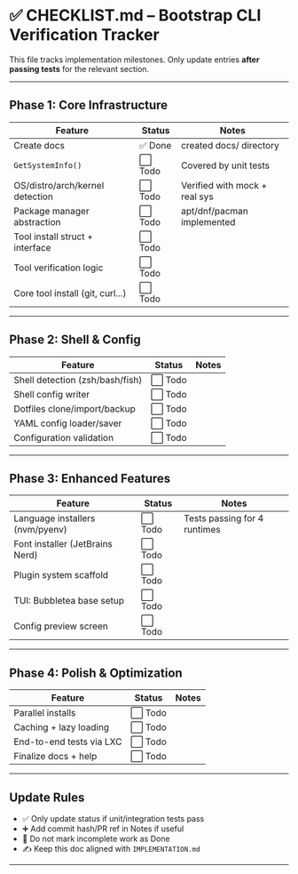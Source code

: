 # ✅ CHECKLIST.md – Bootstrap CLI Verification Tracker

This file tracks implementation milestones. Only update entries **after passing tests** for the relevant section.

---

## Phase 1: Core Infrastructure

| Feature                          | Status  | Notes                         |
|----------------------------------|---------|-------------------------------|
| Create docs                      | ✅ Done | created docs/ directory       |
| `GetSystemInfo()`                | ⬜ Todo | Covered by unit tests         |
| OS/distro/arch/kernel detection  | ⬜ Todo | Verified with mock + real sys |
| Package manager abstraction      | ⬜ Todo | apt/dnf/pacman implemented    |
| Tool install struct + interface  | ⬜ Todo |                               |
| Tool verification logic          | ⬜ Todo |                               |
| Core tool install (git, curl...) | ⬜ Todo |                               |

---

## Phase 2: Shell & Config

| Feature                          | Status  | Notes                         |
|----------------------------------|---------|-------------------------------|
| Shell detection (zsh/bash/fish) | ⬜ Todo |                               |
| Shell config writer              | ⬜ Todo |                               |
| Dotfiles clone/import/backup     | ⬜ Todo |                               |
| YAML config loader/saver         | ⬜ Todo |                               |
| Configuration validation         | ⬜ Todo |                               |

---

## Phase 3: Enhanced Features

| Feature                          | Status  | Notes                         |
|----------------------------------|---------|-------------------------------|
| Language installers (nvm/pyenv)  | ⬜ Todo | Tests passing for 4 runtimes  |
| Font installer (JetBrains Nerd)  | ⬜ Todo |                               |
| Plugin system scaffold           | ⬜ Todo |                               |
| TUI: Bubbletea base setup        | ⬜ Todo |                               |
| Config preview screen            | ⬜ Todo |                               |

---

## Phase 4: Polish & Optimization

| Feature                          | Status  | Notes                         |
|----------------------------------|---------|-------------------------------|
| Parallel installs                | ⬜ Todo |                               |
| Caching + lazy loading           | ⬜ Todo |                               |
| End-to-end tests via LXC         | ⬜ Todo |                               |
| Finalize docs + help             | ⬜ Todo |                               |

---

## Update Rules
- ✅ Only update status if unit/integration tests pass
- ➕ Add commit hash/PR ref in Notes if useful
- 🛑 Do not mark incomplete work as Done
- ✍️ Keep this doc aligned with `IMPLEMENTATION.md`

---


